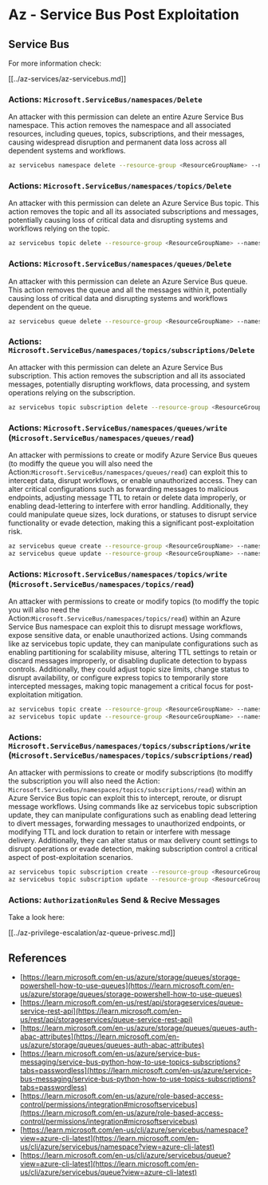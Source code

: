 # Az - Service Bus Post Exploitation

## Service Bus

For more information check:

[[../az-services/az-servicebus.md]]

### Actions: `Microsoft.ServiceBus/namespaces/Delete`

An attacker with this permission can delete an entire Azure Service Bus namespace. This action removes the namespace and all associated resources, including queues, topics, subscriptions, and their messages, causing widespread disruption and permanent data loss across all dependent systems and workflows.

```bash
az servicebus namespace delete --resource-group <ResourceGroupName> --name <NamespaceName>
```

### Actions: `Microsoft.ServiceBus/namespaces/topics/Delete`

An attacker with this permission can delete an Azure Service Bus topic. This action removes the topic and all its associated subscriptions and messages, potentially causing loss of critical data and disrupting systems and workflows relying on the topic.

```bash
az servicebus topic delete --resource-group <ResourceGroupName> --namespace-name <NamespaceName> --name <TopicName>
```

### Actions: `Microsoft.ServiceBus/namespaces/queues/Delete`

An attacker with this permission can delete an Azure Service Bus queue. This action removes the queue and all the messages within it, potentially causing loss of critical data and disrupting systems and workflows dependent on the queue.

```bash
az servicebus queue delete --resource-group <ResourceGroupName> --namespace-name <NamespaceName> --name <QueueName>
```

### Actions: `Microsoft.ServiceBus/namespaces/topics/subscriptions/Delete`

An attacker with this permission can delete an Azure Service Bus subscription. This action removes the subscription and all its associated messages, potentially disrupting workflows, data processing, and system operations relying on the subscription.

```bash
az servicebus topic subscription delete --resource-group <ResourceGroupName> --namespace-name <NamespaceName> --topic-name <TopicName> --name <SubscriptionName>
```

### Actions: `Microsoft.ServiceBus/namespaces/queues/write` (`Microsoft.ServiceBus/namespaces/queues/read`)

An attacker with permissions to create or modify Azure Service Bus queues (to modiffy the queue you will also need the Action:`Microsoft.ServiceBus/namespaces/queues/read`) can exploit this to intercept data, disrupt workflows, or enable unauthorized access. They can alter critical configurations such as forwarding messages to malicious endpoints, adjusting message TTL to retain or delete data improperly, or enabling dead-lettering to interfere with error handling. Additionally, they could manipulate queue sizes, lock durations, or statuses to disrupt service functionality or evade detection, making this a significant post-exploitation risk.

```bash
az servicebus queue create --resource-group <ResourceGroupName> --namespace-name <NamespaceName> --name <QueueName>
az servicebus queue update --resource-group <ResourceGroupName> --namespace-name <NamespaceName> --name <QueueName>
```

### Actions: `Microsoft.ServiceBus/namespaces/topics/write` (`Microsoft.ServiceBus/namespaces/topics/read`)

An attacker with permissions to create or modify topics (to modiffy the topic you will also need the Action:`Microsoft.ServiceBus/namespaces/topics/read`) within an Azure Service Bus namespace can exploit this to disrupt message workflows, expose sensitive data, or enable unauthorized actions. Using commands like az servicebus topic update, they can manipulate configurations such as enabling partitioning for scalability misuse, altering TTL settings to retain or discard messages improperly, or disabling duplicate detection to bypass controls. Additionally, they could adjust topic size limits, change status to disrupt availability, or configure express topics to temporarily store intercepted messages, making topic management a critical focus for post-exploitation mitigation.

```bash
az servicebus topic create --resource-group <ResourceGroupName> --namespace-name <NamespaceName> --name <TopicName>
az servicebus topic update --resource-group <ResourceGroupName> --namespace-name <NamespaceName> --name <TopicName>
```

### Actions: `Microsoft.ServiceBus/namespaces/topics/subscriptions/write` (`Microsoft.ServiceBus/namespaces/topics/subscriptions/read`)

An attacker with permissions to create or modify subscriptions (to modiffy the subscription you will also need the Action: `Microsoft.ServiceBus/namespaces/topics/subscriptions/read`) within an Azure Service Bus topic can exploit this to intercept, reroute, or disrupt message workflows. Using commands like az servicebus topic subscription update, they can manipulate configurations such as enabling dead lettering to divert messages, forwarding messages to unauthorized endpoints, or modifying TTL and lock duration to retain or interfere with message delivery. Additionally, they can alter status or max delivery count settings to disrupt operations or evade detection, making subscription control a critical aspect of post-exploitation scenarios.

```bash
az servicebus topic subscription create --resource-group <ResourceGroupName> --namespace-name <NamespaceName> --topic-name <TopicName> --name <SubscriptionName>
az servicebus topic subscription update --resource-group <ResourceGroupName> --namespace-name <NamespaceName> --topic-name <TopicName> --name <SubscriptionName>
```

### Actions: `AuthorizationRules` Send & Recive Messages

Take a look here:

[[../az-privilege-escalation/az-queue-privesc.md]]

## References

- [https://learn.microsoft.com/en-us/azure/storage/queues/storage-powershell-how-to-use-queues](https://learn.microsoft.com/en-us/azure/storage/queues/storage-powershell-how-to-use-queues)
- [https://learn.microsoft.com/en-us/rest/api/storageservices/queue-service-rest-api](https://learn.microsoft.com/en-us/rest/api/storageservices/queue-service-rest-api)
- [https://learn.microsoft.com/en-us/azure/storage/queues/queues-auth-abac-attributes](https://learn.microsoft.com/en-us/azure/storage/queues/queues-auth-abac-attributes)
- [https://learn.microsoft.com/en-us/azure/service-bus-messaging/service-bus-python-how-to-use-topics-subscriptions?tabs=passwordless](https://learn.microsoft.com/en-us/azure/service-bus-messaging/service-bus-python-how-to-use-topics-subscriptions?tabs=passwordless)
- [https://learn.microsoft.com/en-us/azure/role-based-access-control/permissions/integration#microsoftservicebus](https://learn.microsoft.com/en-us/azure/role-based-access-control/permissions/integration#microsoftservicebus)
- [https://learn.microsoft.com/en-us/cli/azure/servicebus/namespace?view=azure-cli-latest](https://learn.microsoft.com/en-us/cli/azure/servicebus/namespace?view=azure-cli-latest)
- [https://learn.microsoft.com/en-us/cli/azure/servicebus/queue?view=azure-cli-latest](https://learn.microsoft.com/en-us/cli/azure/servicebus/queue?view=azure-cli-latest)


